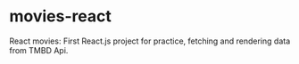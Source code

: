 # movies-react
React movies: First React.js project for practice, fetching and rendering data from TMBD Api.
